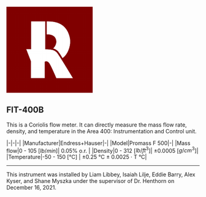 ![RHIT Logo](https://raw.githubusercontent.com/henthornlab/ProcessAnalytics/master/RHITlogo.png)

## FIT-400B 

This is a Coriolis flow meter. It can directly measure the mass flow rate, density, and temperature in the Area 400: Instrumentation and Control unit.



|-|-|-|
|Manufacturer|Endress+Hauser|-|
|Model|Promass F 500|-| 
|Mass flow|0 - 105 [$lb/min$]| 0.05% o.r. |
|Density|0 - 312 [$lb/ft^3$]| ±0.0005 [$g/cm^3$]| 
|Temperature|-50 - 150 [°C] | ±0.25 °C ± 0.0025 · T °C|

___
This instrument was installed by Liam Libbey, Isaiah Lilje, Eddie Barry, Alex Kyser, and Shane Myszka under the supervisor of Dr. Henthorn on December 16, 2021.

